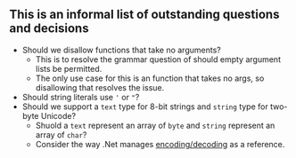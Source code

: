 ## This is an informal list of outstanding questions and decisions

* Should we disallow functions that take no arguments?
  - This is to resolve the grammar question of should empty argument lists be permitted.
  - The only use case for this is an function that takes no args, so disallowing that resolves the issue.
* Should string literals use `'` or `"`?
* Should we support a `text` type for 8-bit strings and `string` type for two-byte Unicode?
  - Shuold a `text` represent an array of `byte` and `string` represent an array of `char`?
  - Consider the way .Net manages [encoding/decoding](https://learn.microsoft.com/en-us/dotnet/api/system.text.encoding?view=net-7.0) as a reference.
